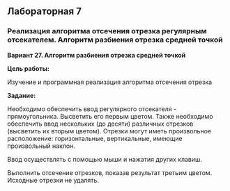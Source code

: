 ## Лабораторная 7
### Реализация алгоритма отсечения отрезка регулярным отсекателем. Алгоритм разбиения отрезка средней точкой

**Вариант 27. Алгоритм разбиения отрезка средней точкой**

**Цель работы:**

Изучение и программная реализация алгоритма отсечения отрезка

**Задание:**

 Необходимо обеспечить ввод регулярного отсекателя - прямоугольника.
Высветить его первым цветом. Также необходимо обеспечить ввод
нескольких (до десяти) различных отрезков (высветить их вторым цветом).
Отрезки могут иметь произвольное расположение: горизонтальные,
вертикальные, имеющие произвольный наклон.

Ввод осуществлять с помощью мыши и нажатия других клавиш.

Выполнить отсечение отрезков, показав результат третьим цветом. Исходные
отрезки не удалять.